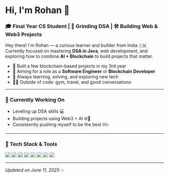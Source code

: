# Hi, I'm Rohan 👋

### 🎓 Final Year CS Student | 🧠 Grinding DSA | 🛠️ Building Web & Web3 Projects

Hey there! I'm Rohan — a curious learner and builder from India 🇮🇳  
Currently focused on mastering **DSA in Java**, web development, and exploring how to combine **AI + Blockchain** to build projects that matter.  

- 🔨 Built a few blockchain-based projects in my 3rd year  
- 🚀 Aiming for a role as a **Software Engineer** or **Blockchain Developer**  
- 🧩 Always learning, solving, and exploring new tech  
- 🏋️‍♂️ Outside of code: gym, travel, and good conversations

---

### 🧠 Currently Working On

- Leveling up DSA skills 💻
- Building projects using Web3 + AI 🌐🤖
- Consistently pushing myself to be the best ⛓️🔥

---

### 🧰 Tech Stack & Tools

<p align="left">
  <img src="https://img.shields.io/badge/Java-ED8B00?style=for-the-badge&logo=java&logoColor=white"/>
  <img src="https://img.shields.io/badge/HTML5-E34F26?style=for-the-badge&logo=html5&logoColor=white"/>
  <img src="https://img.shields.io/badge/CSS3-1572B6?style=for-the-badge&logo=css3&logoColor=white"/>
  <img src="https://img.shields.io/badge/JavaScript-F7DF1E?style=for-the-badge&logo=javascript&logoColor=black"/>
  <img src="https://img.shields.io/badge/React-20232A?style=for-the-badge&logo=react&logoColor=61DAFB"/>
  <img src="https://img.shields.io/badge/Solidity-363636?style=for-the-badge&logo=solidity&logoColor=white"/>
  <img src="https://img.shields.io/badge/Ethereum-3C3C3D?style=for-the-badge&logo=ethereum&logoColor=white"/>
  <img src="https://img.shields.io/badge/Figma-F24E1E?style=for-the-badge&logo=figma&logoColor=white"/>
</p>

---


_Updated on June 11, 2025 ✨_
